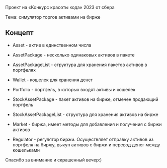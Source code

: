 Проект на «Конкурс красоты кода» 2023 от сбера

Тема: симулятор торгов активами на бирже

## Концепт
- Asset - актив в единственном числа
- AssetPackage - несколько одинаковых активов в пакете
- AssetPackageList - структура для хранения пакетов активов в портфелях
- Wallet - кошелек для хранения денег
- Portfolio - портфель, в которых входят активы и кошелек
  

- StockAssetPackage - пакет активов на бирже, отмечен продающий портфель
- StockAssetPackageList - структура для хранения активов на бирже
- Market - биржа, имеет методы для добавления и получения с биржи активов
   

- Regulator - регулятор биржи. Осуществляет отправку активов из портфеля на биржу, выкуп активов с биржи и перевод денег между кошельками 

Спасибо за внимание и скрашенный вечер:)
